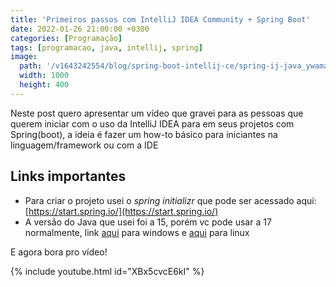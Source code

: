 ```yaml
---
title: 'Primeiros passos com IntelliJ IDEA Community + Spring Boot'
date: 2022-01-26 21:00:00 +0300
categories: [Programação]
tags: [programacao, java, intellij, spring]
image:
  path: '/v1643242554/blog/spring-boot-intellij-ce/spring-ij-java_ywamao.png'
  width: 1000
  height: 400
---
```


Neste post quero apresentar um vídeo que gravei para as pessoas que querem iniciar com o uso da IntelliJ IDEA para em seus
projetos com Spring(boot), a ideia é fazer um how-to básico para iniciantes na linguagem/framework ou com a IDE

## Links importantes

- Para criar o projeto usei o *spring initializr* que pode ser acessado aqui: [https://start.spring.io/](https://start.spring.io/)
- A versão do Java que usei foi a 15, porém vc pode usar a 17 normalmente, link [aqui](https://download.java.net/java/GA/jdk17.0.2/dfd4a8d0985749f896bed50d7138ee7f/8/GPL/openjdk-17.0.2_windows-x64_bin.zip) para windows e [aqui](https://download.java.net/java/GA/jdk17.0.2/dfd4a8d0985749f896bed50d7138ee7f/8/GPL/openjdk-17.0.2_linux-x64_bin.tar.gz) para linux

E agora bora pro vídeo!

{% include youtube.html id="XBx5cvcE6kI" %}
